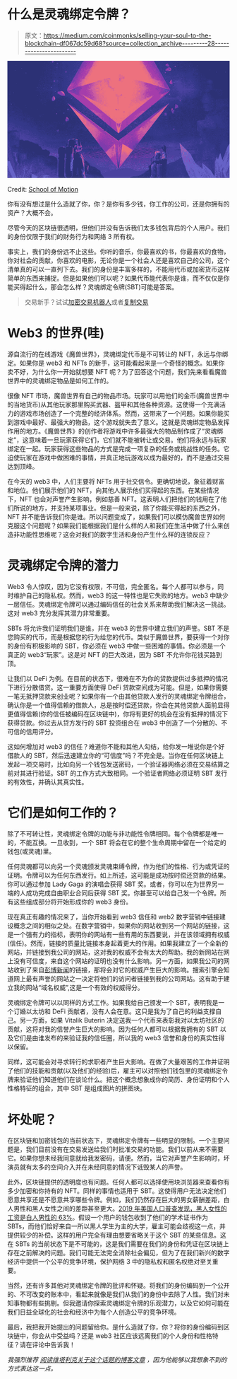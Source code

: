 # 什么是灵魂绑定令牌？

> 原文：<https://medium.com/coinmonks/selling-your-soul-to-the-blockchain-df067dc59d68?source=collection_archive---------28----------------------->

![](img/fcab01e87d664d62f0e8ad5c6ab2dfff.png)

Credit: [School of Motion](https://www.schoolofmotion.com/blog/what-is-crypto-art-why-motion-designers-should-care)

你有没有想过是什么造就了你，你？是你有多少钱，你工作的公司，还是你拥有的资产？大概不会。

尽管今天的区块链很透明，但他们并没有告诉我们太多钱包背后的个人用户。我们的身份仅限于我们的财务行为和网络 3 所有权。

事实上，我们的身份远不止这些。你听的音乐，你最喜欢的书，你最喜欢的食物，你对社会的贡献，你喜欢的电影，无论你是一个社会人还是喜欢自己的公司，这个清单真的可以一直列下去。我们的身份是丰富多样的，不能用代币或加密货币这样简单的东西来捕捉。但是如果他们可以呢？如果代币能代表你是谁，而不仅仅是你能买得起什么，那会怎么样？灵魂绑定令牌(SBT)可能是答案。

> 交易新手？试试[加密交易机器人](/coinmonks/crypto-trading-bot-c2ffce8acb2a)或者[复制交易](/coinmonks/top-10-crypto-copy-trading-platforms-for-beginners-d0c37c7d698c)

# Web3 的世界(哇)

源自流行的在线游戏《魔兽世界》，灵魂绑定代币是不可转让的 NFT，永远与你绑定。如果你是 web3 和 NFTs 的新手，这可能看起来是一个奇怪的概念。如果你卖不好，为什么你一开始就想要 NFT 呢？为了回答这个问题，我们先来看看魔兽世界中的灵魂绑定物品是如何工作的。

很像 NFT 市场，魔兽世界有自己的物品市场。玩家可以用他们的金币(魔兽世界中的当地货币)从其他玩家那里购买武器、盔甲和其他各种资源。这使得一个充满活力的游戏市场创造了一个完整的经济体系。然而，这带来了一个问题。如果你能买到游戏中最好、最强大的物品，这个游戏就失去了意义。这就是灵魂绑定物品发挥作用的地方。《魔兽世界》的创作者将游戏中许多最强大的物品制作成了“灵魂绑定”，这意味着一旦玩家获得它们，它们就不能被转让或交易。他们将永远与玩家绑定在一起。玩家获得这些物品的方式是完成一项复杂的任务或挑战性的任务。它迫使玩家在游戏中做困难的事情，并真正地玩游戏以成为最好的，而不是通过交易达到顶峰。

在今天的 web3 中，人们主要将 NFTs 用于社交信令。更确切地说，象征着财富和地位。他们展示他们的 NFT，向其他人展示他们买得起的东西。在某些情况下，NFT 也会对声誉产生影响，例如慈善 NFT。这表明人们把他们的钱用在了他们所说的地方，并支持某项事业。但是一般来说，除了你能买得起的东西之外，NFT 并不能告诉我们你是谁。所以问题变成了，如果我们可以模仿魔兽世界如何克服这个问题呢？如果我们能根据我们是什么样的人和我们在生活中做了什么来创造非功能性思维呢？这会对我们的数字生活和身份产生什么样的连锁反应？

# 灵魂绑定令牌的潜力

Web3 令人惊叹，因为它没有权限，不可信，完全匿名。每个人都可以参与，同时维护自己的隐私权。然而，web3 的这一特性也是它失败的地方。web3 中缺少一层信任。灵魂绑定令牌可以通过编码信任的社会关系来帮助我们解决这一挑战。这对 web3 充分发挥其潜力非常重要。

SBTs 将允许我们证明我们是谁，并在 web3 的世界中建立我们的声誉。SBT 不是您购买的代币，而是根据您的行为给您的代币。类似于魔兽世界，要获得一个对你的身份有积极影响的 SBT，你必须在 web3 中做一些困难的事情。你必须是一个真正的 web3“玩家”。这是对 NFT 的巨大改进，因为 SBT 不允许你花钱买路到顶。

让我们以 DeFi 为例。在目前的状态下，很难在不为你的贷款提供过多抵押的情况下进行分散借贷。这一重要方面使得 DeFi 贷款空间成为可能。但是，如果你需要一笔无抵押贷款来创业呢？如果你有一个由其他贷款人发行的灵魂绑定令牌组合，确认你是一个值得信赖的借款人，总是按时偿还贷款，你会在其他贷款人面前显得更值得信赖(你的信任被编码在区块链中)，你将有更好的机会在没有抵押的情况下获得贷款。你过去从贷方发行的 SBT 投资组合在 web3 中创造了一个分散的、不可信的信用评分。

这如何增加对 web3 的信任？难道你不能和其他人勾结，给你发一堆说你是个好借款人的 SBT，然后迅速建立你的“可信度”吗？不完全是。当你在任何区块链上发起一项交易时，比如向另一个钱包发送密码，一个验证器网络必须在交易结算之前对其进行验证。SBT 的工作方式大致相同。一个验证者网络必须证明 SBT 发行的有效性，并确认其真实性。

# 它们是如何工作的？

除了不可转让性，灵魂绑定令牌的功能与非功能性令牌相同。每个令牌都是唯一的，不能互换。一旦收到，一个 SBT 将会在它的整个生命周期中留在一个给定的钱包(或灵魂)里。

任何灵魂都可以向另一个灵魂颁发灵魂束缚令牌，作为他们的性格、行为或凭证的证明。令牌可以为任何东西发行。如上所述，这可能是成功按时偿还贷款的结果。你可以通过参加 Lady Gaga 的演唱会获得 SBT 奖。或者，你可以在为世界另一端的人成功完成自由职业合同后获得 SBT 奖。你甚至可以给自己发一个令牌。所有这些组成部分将开始形成你的 web3 身份。

现在真正有趣的情况来了，当你开始看到 web3 信任和 web2 数字营销中链接建设概念之间的相似之处。在数字营销中，如果你的网站收到另一个网站的链接，这是一个强有力的指标，表明你的网站有一些有用的东西要说，并在该领域拥有权威(信任)。然而，链接的质量比链接本身起着更大的作用。如果我建立了一个全新的网站，并链接到我公司的网站，这对我的权威不会有太大的帮助。我的新网站在网上没有可信度，来自这个网站的证明也没有什么影响。另一方面，如果我公司的网站收到了来自[彭博新闻](https://www.bloomberg.com/uk)的链接，那将会对它的权威产生巨大的影响。搜索引擎会知道网上最有声誉的网站之一决定将他们的访问者链接到我的公司网站。这有助于建立我的网站“域名权威”,这是一个有效的权威得分。

灵魂绑定令牌可以以同样的方式工作。如果我给自己颁发一个 SBT，表明我是一个订婚以太坊和 DeFi 贡献者，没有人会在意。这只是我为了自己的利益支撑自己。另一方面，如果 Vitalik Buterin 决定送我一个代币来表彰我对以太坊社区的贡献，这将对我的信誉产生巨大的影响。因为任何人都可以根据我拥有的 SBT 以及它们是由谁发布的来验证我的信任圈，所以我的 web3 信誉和身份的真实性得以保留。

同样，这可能会对寻求转行的求职者产生巨大影响。在做了大量艰苦的工作并证明了他们的技能和贡献(以及他们的经验)后，雇主可以对照他们钱包里的灵魂绑定令牌来验证他们知道他们在谈论什么。把这个概念想象成你的简历、身份证明和个人性格特征的组合，其中 SBT 是组成图片的拼图块。

# 坏处呢？

在区块链和加密钱包的当前状态下，灵魂绑定令牌有一些明显的限制。一个主要问题是，我们目前没有在交易发送给我们时批准交易的功能。我们以前从来不需要它。如果你想未经我同意就给我发密码，请便。然而，当它对声誉产生影响时，坏演员就有太多的空间介入并在未经同意的情况下诋毁某人的声誉。

此外，区块链提供的透明度也有问题。任何人都可以选择使用块浏览器来查看你有多少加密和你持有的 NFT。同样的事情也适用于 SBT。这使得用户无法决定他们愿意共享还是不愿意共享哪些令牌。例如，我们仍然存在巨大的男女薪酬差距，白人男性和黑人女性之间的差距甚至更大。[2019 年美国人口普查发现，黑人女性的工资是白人男性的 63%](https://www.aauw.org/resources/article/black-women-and-the-pay-gap/)。假设一个用户的钱包收到了他们的学术证书作为 SBTs，而他们恰好来自一所以黑人学生为主的大学，雇主可能会歧视这一点，并提供较少的补偿。这样的用户完全有理由想要省略关于这个 SBT 的某些信息。这在 SBTs 的当前状态下是不可能的，这是我们需要在我们的身份和凭证在区块链上存在之前解决的问题。我们可能无法完全消除社会偏见，但为了在我们新兴的数字经济中提供一个公平的竞争环境，保护网络 3 中的隐私权和匿名权绝对至关重要。

当然，还有许多其他对灵魂绑定令牌的批评和怀疑。将我们的身份编码到一个公开的、不可改变的账本中，看起来就像是我们从我们的身份中去除了人性。我们对未知事物都有些挑剔。但我邀请你探索灵魂绑定令牌的乐观潜力，以及它如何可能在我们日益全球化的社会和经济中为每个人创造公平的竞争环境。

最后，我把我开始提出的问题留给你。是什么造就了你，你？将你的身份编码到区块链中，你会从中受益吗？还是 web3 社区应该远离我们的个人身份和性格特征？请在评论中告诉我！

*我强烈推荐* [*阅读维塔利克关于这个话题的博客文章*](https://vitalik.ca/general/2022/01/26/soulbound.html) *，因为他能够以我想象不到的方式表达这一点。*